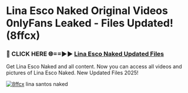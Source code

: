 # Lina Esco Naked Original Videos 0nlyFans Leaked - Files Updated! (8ffcx)

<h3>🔴 CLICK HERE 🌐==►► <a href="https://tinyurl.com/up5wt9bj" rel="nofollow">Lina Esco Naked Updated Files</a></h3>

Get Lina Esco Naked and all content. Now you can access all videos and pictures of Lina Esco Naked. New Updated Files 2025!

[![8ffcx](https://i.imgur.com/ABiUzMV.gif)](https://tinyurl.com/up5wt9bj)
lina santos naked